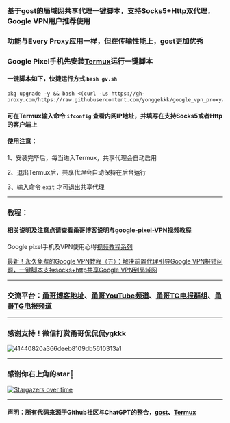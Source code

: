 ### 基于gost的局域网共享代理一键脚本，支持Socks5+Http双代理，Google VPN用户推荐使用

### 功能与Every Proxy应用一样，但在传输性能上，gost更加优秀

### Google Pixel手机先安装[Termux](https://github.com/termux/termux-app/releases)运行一键脚本

#### 一键脚本如下，快捷运行方式 ```bash gv.sh```

```
pkg upgrade -y && bash <(curl -Ls https://gh-proxy.com/https://raw.githubusercontent.com/yonggekkk/google_vpn_proxy/main/gv.sh)
```

#### 可在Termux输入命令 ```ifconfig``` 查看内网IP地址，并填写在支持Socks5或者Http的客户端上

#### 使用注意：

1、安装完毕后，每当进入Termux，共享代理会自动启用

2、退出Termux后，共享代理会自动保持在后台运行

3、输入命令 ```exit``` 才可退出共享代理

--------------------------------------------------
### 教程：

#### 相关说明及注意点请查看[甬哥博客说明与google-pixel-VPN视频教程](https://ygkkk.blogspot.com/2025/02/pixelgooglevpn.html)

Google pixel手机及VPN使用心得[视频教程系列](https://www.youtube.com/playlist?list=PLMgly2AulGG_wlFVKqKmr6_8RQYG5UgI6)

[最新！永久免费的Google VPN教程（五）：解决前置代理引导Google VPN报错问题，一键脚本支持socks+http共享Google VPN到局域网](https://youtu.be/Wt7c-4pnLCg)

-----------------------------------------------------
### 交流平台：[甬哥博客地址](https://ygkkk.blogspot.com)、[甬哥YouTube频道](https://www.youtube.com/@ygkkk)、[甬哥TG电报群组](https://t.me/+jZHc6-A-1QQ5ZGVl)、[甬哥TG电报频道](https://t.me/+DkC9ZZUgEFQzMTZl)

--------------------------------------------------------
### 感谢支持！微信打赏甬哥侃侃侃ygkkk
![41440820a366deeb8109db5610313a1](https://github.com/user-attachments/assets/551cc2e1-a55a-444b-9c9c-2419ee5f14df)

--------------------------------------------------------

### 感谢你右上角的star🌟
[![Stargazers over time](https://starchart.cc/yonggekkk/google_vpn_proxy.svg)](https://starchart.cc/yonggekkk/google_vpn_proxy)

---------------------------------------
#### 声明：所有代码来源于Github社区与ChatGPT的整合，[gost](https://github.com/go-gost/gost/releases)、[Termux](https://github.com/termux/termux-app/releases)
